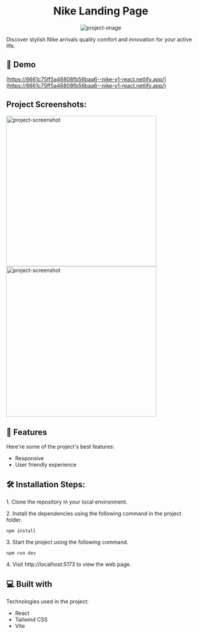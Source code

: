 <h1 align="center" id="title">Nike Landing Page</h1>

<p align="center"><img src="https://socialify.git.ci/niharika1102/nike/image?description=1&amp;descriptionEditable=Discover%20stylish%20Nike%20arrivals%2C%20quality%20comfort%2C%20and%20innovation%20for%20your%20active%20life.&amp;font=Inter&amp;forks=1&amp;language=1&amp;logo=https%3A%2F%2Flogodix.com%2Flogo%2F999355.png&amp;name=1&amp;owner=1&amp;pattern=Brick%20Wall&amp;stargazers=1&amp;theme=Auto" alt="project-image"></p>

<p id="description">Discover stylish Nike arrivals quality comfort and innovation for your active life.</p>

<h2>🚀 Demo</h2>

[https://6661c75ff5a46808fb56baa6--nike-v1-react.netlify.app/](https://6661c75ff5a46808fb56baa6--nike-v1-react.netlify.app/)

<h2>Project Screenshots:</h2>

<img src="https://i.imgur.com/BkDEAPI.png" alt="project-screenshot" width="400" height="400/">

<img src="https://i.imgur.com/kzuo6Wc.png" alt="project-screenshot" width="400" height="400/">

  
  
<h2>🧐 Features</h2>

Here're some of the project's best features:

*   Responsive
*   User friendly experience

<h2>🛠️ Installation Steps:</h2>

<p>1. Clone the repository in your local environment.</p>

<p>2. Install the dependencies using the following command in the project folder.</p>

```
npm install
```

<p>3. Start the project using the following command.</p>

```
npm run dev
```

<p>4. Visit http://localhost:5173 to view the web page.</p>

  
  
<h2>💻 Built with</h2>

Technologies used in the project:

*   React
*   Tailwind CSS
*   Vite
